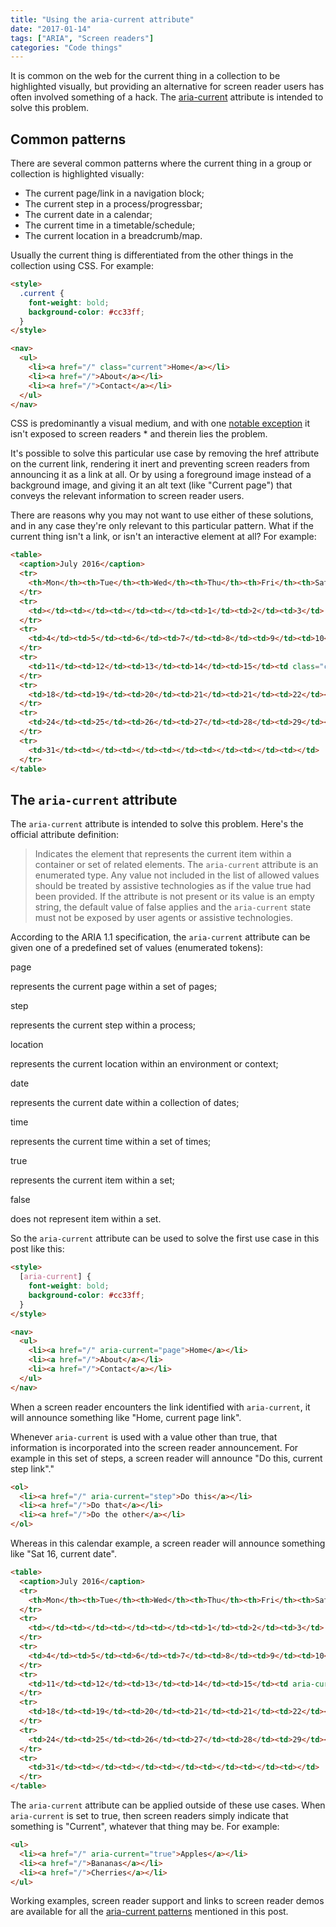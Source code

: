 ```yaml
---
title: "Using the aria-current attribute"
date: "2017-01-14"
tags: ["ARIA", "Screen readers"]
categories: "Code things"
---
```


It is common on the web for the current thing in a collection to be highlighted visually, but providing an alternative for screen reader users has often involved something of a hack. The [aria-current](https://www.w3.org/TR/wai-aria-1.1/#aria-current) attribute is intended to solve this problem.

## Common patterns

There are several common patterns where the current thing in a group or collection is highlighted visually:

* The current page/link in a navigation block;
* The current step in a process/progressbar;
* The current date in a calendar;
* The current time in a timetable/schedule;
* The current location in a breadcrumb/map.

Usually the current thing is differentiated from the other things in the collection using CSS. For example:

```html
<style>
  .current {
    font-weight: bold;
    background-color: #cc33ff;
  }
</style>

<nav>
  <ul>
    <li><a href="/" class="current">Home</a></li>
    <li><a href="/">About</a></li>
    <li><a href="/">Contact</a></li>
  </ul>
</nav>
```

CSS is predominantly a visual medium, and with one [notable exception](/accessibility-support-for-css-generated-content/) it isn't exposed to screen readers * and therein lies the problem.

It's possible to solve this particular use case by removing the href attribute on the current link, rendering it inert and preventing screen readers from announcing it as a link at all. Or by using a foreground image instead of a background image, and giving it an alt text (like "Current page") that conveys the relevant information to screen reader users.

There are reasons why you may not want to use either of these solutions, and in any case they're only relevant to this particular pattern. What if the current thing isn't a link, or isn't an interactive element at all? For example:

```html
<table>
  <caption>July 2016</caption>
  <tr>
    <th>Mon</th><th>Tue</th><th>Wed</th><th>Thu</th><th>Fri</th><th>Sat</th><th>Sun</th>
  </tr>
  <tr>
    <td></td><td></td><td></td><td></td><td>1</td><td>2</td><td>3</td>
  </tr>
  <tr>
    <td>4</td><td>5</td><td>6</td><td>7</td><td>8</td><td>9</td><td>10</td>
  </tr>
  <tr>
    <td>11</td><td>12</td><td>13</td><td>14</td><td>15</td><td class="current">16</td><td>17</td>
  </tr>
  <tr>
    <td>18</td><td>19</td><td>20</td><td>21</td><td>21</td><td>22</td><td>23</td>
  </tr>
  <tr>
    <td>24</td><td>25</td><td>26</td><td>27</td><td>28</td><td>29</td><td>30</td>
  </tr>
  <tr>
    <td>31</td><td></td><td></td><td></td><td></td><td></td><td></td>
  </tr>
</table>
```

## The `aria-current` attribute

The `aria-current` attribute is intended to solve this problem. Here's the official attribute definition:

> Indicates the element that represents the current item within a container or set of related elements. The `aria-current` attribute is an enumerated type. Any value not included in the list of allowed values should be treated by assistive technologies as if the value true had been provided. If the attribute is not present or its value is an empty string, the default value of false applies and the `aria-current` state must not be exposed by user agents or assistive technologies.

According to the ARIA 1.1 specification, the `aria-current` attribute can be given one of a predefined set of values (enumerated tokens):

page

represents the current page within a set of pages;

step

represents the current step within a process;

location

represents the current location within an environment or context;

date

represents the current date within a collection of dates;

time

represents the current time within a set of times;

true

represents the current item within a set;

false

does not represent item within a set.

So the `aria-current` attribute can be used to solve the first use case in this post like this:

```html
<style>
  [aria-current] {
    font-weight: bold;
    background-color: #cc33ff;
  }
</style>

<nav>
  <ul>
    <li><a href="/" aria-current="page">Home</a></li>
    <li><a href="/">About</a></li>
    <li><a href="/">Contact</a></li>
  </ul>
</nav>
```

When a screen reader encounters the link identified with `aria-current`, it will announce something like "Home, current page link".

Whenever `aria-current` is used with a value other than true, that information is incorporated into the screen reader announcement. For example in this set of steps, a screen reader will announce "Do this, current step link"."

```html
<ol>
  <li><a href="/" aria-current="step">Do this</a></li>
  <li><a href="/">Do that</a></li>
  <li><a href="/">Do the other</a></li>
</ol>
```

Whereas in this calendar example, a screen reader will announce something like "Sat 16, current date".

```html
<table>
  <caption>July 2016</caption>
  <tr>
    <th>Mon</th><th>Tue</th><th>Wed</th><th>Thu</th><th>Fri</th><th>Sat</th><th>Sun</th>
  </tr>
  <tr>
    <td></td><td></td><td></td><td></td><td>1</td><td>2</td><td>3</td>
  </tr>
  <tr>
    <td>4</td><td>5</td><td>6</td><td>7</td><td>8</td><td>9</td><td>10</td>
  </tr>
  <tr>
    <td>11</td><td>12</td><td>13</td><td>14</td><td>15</td><td aria-current="date">16</td><td>17</td>
  </tr>
  <tr>
    <td>18</td><td>19</td><td>20</td><td>21</td><td>21</td><td>22</td><td>23</td>
  </tr>
  <tr>
    <td>24</td><td>25</td><td>26</td><td>27</td><td>28</td><td>29</td><td>30</td>
  </tr>
  <tr>
    <td>31</td><td></td><td></td><td></td><td></td><td></td><td></td>
  </tr>
</table>
```

The `aria-current` attribute can be applied outside of these use cases. When `aria-current` is set to true, then screen readers simply indicate that something is "Current", whatever that thing may be. For example:

```html
<ul>
  <li><a href="/" aria-current="true">Apples</a></li>
  <li><a href="/">Bananas</a></li>
  <li><a href="/">Cherries</a></li>
</ul>
```

Working examples, screen reader support and links to screen reader demos are available for all the [aria-current patterns](https://ljwatson.github.io/design-patterns/aria-current/) mentioned in this post.
